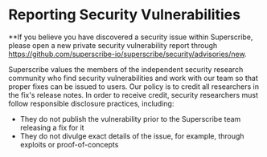 # Reporting Security Vulnerabilities

**If you believe you have discovered a security issue within Superscribe, please open a new private security vulnerability report through https://github.com/superscribe-io/superscribe/security/advisories/new. 

Superscribe values the members of the independent security research community who find security vulnerabilities and work
with our team so that proper fixes can be issued to users. Our policy is to credit all researchers in the fix's release
notes. In order to receive credit, security researchers must follow responsible disclosure practices, including:

- They do not publish the vulnerability prior to the Superscribe team releasing a fix for it
- They do not divulge exact details of the issue, for example, through exploits or proof-of-concepts
